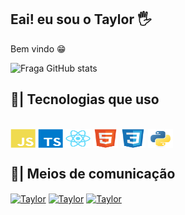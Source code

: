 ## Eai! eu sou o Taylor 🖐️

 Bem vindo 😁
 
 ![Fraga GitHub stats](https://github-readme-stats.vercel.app/api?username=rewmond&show_icons=true&theme=dark&count_private=true)

## 📌| Tecnologias que uso
<div style="display: inline_block"><br>
  <img align="center" alt="Rafa-Js" height="30" width="40" src="https://raw.githubusercontent.com/devicons/devicon/master/icons/javascript/javascript-plain.svg">
  <img align="center" alt="Rafa-Ts" height="30" width="40" src="https://raw.githubusercontent.com/devicons/devicon/master/icons/typescript/typescript-plain.svg">
  <img align="center" alt="Taylor-React" height="30" width="40" src="https://raw.githubusercontent.com/devicons/devicon/master/icons/react/react-original.svg">
  <img align="center" alt="Taylor-HTML" height="30" width="40" src="https://raw.githubusercontent.com/devicons/devicon/master/icons/html5/html5-original.svg">
  <img align="center" alt="Taylor-CSS" height="30" width="40" src="https://raw.githubusercontent.com/devicons/devicon/master/icons/css3/css3-original.svg">
  <img align="center" alt="Taylor-Python" height="30" width="40" src="https://raw.githubusercontent.com/devicons/devicon/master/icons/python/python-original.svg"> 
</div>

## 📌| Meios de comunicação
<div>
<a href="https://twitter.com/rewmond_" target="_blank"><img align="center" src="https://raw.githubusercontent.com/rahuldkjain/github-profile-readme-generator/master/src/images/icons/Social/twitter.svg" alt="Taylor" height="30" width="40" /></a>
<a href="#" target="_blank"><img align="center" src="https://raw.githubusercontent.com/rahuldkjain/github-profile-readme-generator/master/src/images/icons/Social/linked-in-alt.svg" alt="Taylor" height="30" width="40" /></a>
<a href="https://www.instagram.com/taylorvteixeira/" target="_blank"><img align="center" src="https://raw.githubusercontent.com/rahuldkjain/github-profile-readme-generator/master/src/images/icons/Social/instagram.svg" alt="Taylor" height="30" width="40" /></a>
</div>
